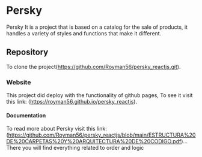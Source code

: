 # Persky

Persky It is a project that is based on a catalog for the sale of products, it handles a variety of styles and functions that make it different.

## Repository 

To clone the project(https://github.com/Royman56/persky_reactjs.git).

### Website

 This project did deploy with the functionality of github pages, To see it visit this link:
 (https://royman56.github.io/persky_reactjs).

#### Documentation

To read more about Persky visit this link: (https://github.com/Royman56/persky_reactjs/blob/main/ESTRUCTURA%20DE%20CARPETAS%20Y%20ARQUITECTURA%20DE%20CODIGO.pdf)... 
There you will find everything related to order and logic 

